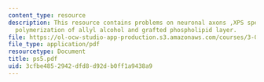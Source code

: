 ```yaml
---
content_type: resource
description: This resource contains problems on neuronal axons ,XPS spectrum, plasma
  polymerization of allyl alcohol and grafted phospholipid layer.
file: https://ol-ocw-studio-app-production.s3.amazonaws.com/courses/3-051j-materials-for-biomedical-applications-spring-2006/3cfbe4852942dfd8d92db0ff1a9438a9_ps5.pdf
file_type: application/pdf
resourcetype: Document
title: ps5.pdf
uid: 3cfbe485-2942-dfd8-d92d-b0ff1a9438a9
---
```

